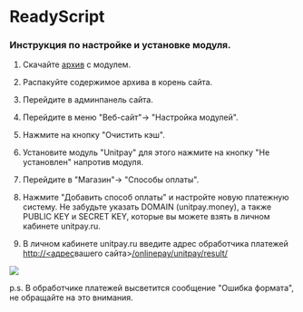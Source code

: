 # ReadyScript

### Инструкция по настройке и установке модуля.

1. Скачайте  [архив](https://github.com/unitpay/readyscript-module) с модулем.

2. Распакуйте содержимое архива в корень сайта.

3. Перейдите в админпанель сайта.

4. Перейдите в меню "Веб-сайт"-&gt; "Настройка модулей".

5. Нажмите на кнопку "Очистить кэш".

6. Установите модуль "Unitpay" для этого нажмите на кнопку "Не установлен" напротив модуля.

7. Перейдите в "Магазин"-&gt; "Способы оплаты".

8. Нажмите "Добавить способ оплаты" и настройте новую платежную систему. Не забудьте указать DOMAIN \(unitpay.money\), а также PUBLIC KEY и SECRET KEY, которые вы можете взять в личном кабинете unitpay.ru.

9. В личном кабинете unitpay.ru введите адрес обработчика платежей  [http://](http://%20/)[&lt;адрес](http://xn--%3C-8cdug0fj/)вашего сайта&gt;[/onlinepay/unitpay/result/](http://ttestt.ru/onlinepay/unitpay/result/)

![](https://d33v4339jhl8k0.cloudfront.net/docs/assets/551a91dbe4b0221aadf24410/images/58dced772c7d3a52b42f0f2a/file-3ICMy8RBWB.png)

p.s. В обработчике платежей высветится сообщение "Ошибка формата", не обращайте на это внимания.

